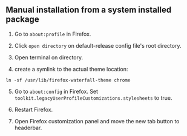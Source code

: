 ## Manual installation from a system installed package

1. Go to `about:profile` in Firefox.

2. Click `open directory` on default-release config file's root directory.

3. Open terminal on directory.

4. create a symlink to the actual theme location:

  ```
  ln -sf /usr/lib/firefox-waterfall-theme chrome
  ```
5. Go to `about:config` in Firefox. Set `toolkit.legacyUserProfileCustomizations.stylesheets` to true.

6. Restart Firefox.

7. Open Firefox customization panel and move the new tab button to headerbar.
